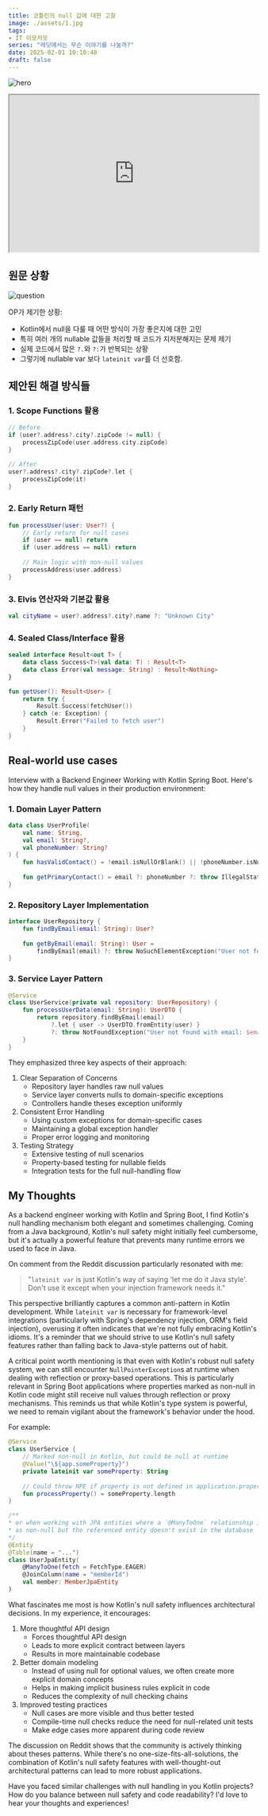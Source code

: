 ```yaml
---
title: 코틀린의 null 값에 대한 고찰
image: ./assets/1.jpg
tags:
- IT 이모저모
series: "레딧에서는 무슨 이야기를 나눌까?"
date: 2025-02-01 10:10:48
draft: false
---
```


![hero](./assets/1.jpg)

<iframe src="https://embed.reddit.com/r/Kotlin/comments/1ieifc8/dealing_with_null_values_in_kotlin"    scrolling="no" width="100%" height="316"></iframe>

## 원문 상황

![question](./assets/dealing-with-null-values-in-kotlin.png)

OP가 제기한 상황:

- Kotlin에서 null을 다룰 때 어떤 방식이 가장 좋은지에 대한 고민
- 특히 여러 개의 nullable 값들을 처리할 때 코드가 지저분해지는 문제 제기
- 실제 코드에서 많은 `?.`와 `?:`가 반복되는 상황
- 그렇기에 nullable var 보다 `lateinit var`를 더 선호함.

## 제안된 해결 방식들

### 1. Scope Functions 활용

```kotlin
// Before
if (user?.address?.city?.zipCode != null) {
    processZipCode(user.address.city.zipCode)
}

// After
user?.address?.city?.zipCode?.let { 
    processZipCode(it)
}
```

### 2. Early Return 패턴

```kotlin
fun processUser(user: User?) {
    // Early return for null cases
    if (user == null) return
    if (user.address == null) return
    
    // Main logic with non-null values
    processAddress(user.address)
}
```

### 3. Elvis 연산자와 기본값 활용

```kotlin
val cityName = user?.address?.city?.name ?: "Unknown City"
```

### 4. Sealed Class/Interface 활용

```kotlin
sealed interface Result<out T> {
    data class Success<T>(val data: T) : Result<T>
    data class Error(val message: String) : Result<Nothing>
}

fun getUser(): Result<User> {
    return try {
        Result.Success(fetchUser())
    } catch (e: Exception) {
        Result.Error("Failed to fetch user")
    }
}
```

## Real-world use cases

Interview with a Backend Engineer Working with Kotlin Spring Boot. Here's how they handle null values in their production environment:

### 1. Domain Layer Pattern

```kotlin
data class UserProfile(
    val name: String,
    val email: String?,
    val phoneNumber: String?
) {
    fun hasValidContact() = !email.isNullOrBlank() || !phoneNumber.isNullOrBlank()
    
    fun getPrimaryContact() = email ?: phoneNumber ?: throw IllegalStateException("No contact available")
}
```

### 2. Repository Layer Implementation

```kotlin
interface UserRepository {
    fun findByEmail(email: String): User?
    
    fun getByEmail(email: String): User = 
        findByEmail(email) ?: throw NoSuchElementException("User not found")
}
```

### 3. Service Layer Pattern

```kotlin
@Service
class UserService(private val repository: UserRepository) {
    fun processUserData(email: String): UserDTO {
        return repository.findByEmail(email)
            ?.let { user -> UserDTO.fromEntity(user) }
            ?: throw NotFoundException("User not found with email: $email")
    }
}
```

They emphasized three key aspects of their approach:

1. Clear Separation of Concerns
    - Repository layer handles raw null values
    - Service layer converts nulls to domain-specific exceptions
    - Controllers handle theses exception uniformly
2. Consistent Error Handling
    - Using custom exceptions for domain-specific cases
    - Maintaining a global exception handler
    - Proper error logging and monitoring
3. Testing Strategy
    - Extensive testing of null scenarios
    - Property-based testing for nullable fields
    - Integration tests for the full null-handling flow

## My Thoughts

As a backend engineer working with Kotlin and Spring Boot, I find Kotlin's null handling mechanism both elegant and sometimes challenging. Coming from a Java background, Kotlin's null safety might initially feel cumbersome, but it's actually a powerful feature that prevents many runtime errors we used to face in Java.

On comment from the Reddit discussion particularly resonated with me:

> "`lateinit var` is just Kotlin's way of saying 'let me do it Java style'. Don't use it except when your injection framework needs it."

This perspective brilliantly captures a common anti-pattern in Kotlin development. While `lateinit var` is necessary for framework-level integrations (particularly with Spring's dependency injection, ORM's field injection), overusing it often indicates that we're not fully embracing Kotlin's idioms. It's a reminder that we should strive to use Kotlin's null safety features rather than falling back to Java-style patterns out of habit.

A critical point worth mentioning is that even with Kotlin's robust null safety system, we can still encounter `NullPointerException`s at runtime when dealing with reflection or proxy-based operations. This is particularly relevant in Spring Boot applications where properties marked as non-null in Kotlin code might still receive null values through reflection or proxy mechanisms. This reminds us that while Kotlin's type system is powerful, we need to remain vigilant about the framework's behavior under the hood.

For example:

```kotlin
@Service
class UserService {
    // Marked non-null in Kotlin, but could be null at runtime
    @Value("\${app.someProperty}")
    private lateinit var someProperty: String
    
    // Could throw NPE if property is not defined in application.properties
    fun processProperty() = someProperty.length
}

/**
* or when working with JPA entities where a `@ManyToOne` relationship is marked
* as non-null but the referenced entity doesn't exist in the database
*/
@Entity
@Table(name = "...")
class UserJpaEntity(
    @ManyToOne(fetch = FetchType.EAGER)
    @JoinColumn(name = "memberId")
    val member: MemberJpaEntity
)
```

What fascinates me most is how Kotlin's null safety influences architectural decisions. In my experience, it encourages:

1. More thoughtful API design
    - Forces thoughtful API design
    - Leads to more explicit contract between layers
    - Results in more maintainable codebase
2. Better domain modeling
    - Instead of using null for optional values, we often create more explicit domain concepts
    - Helps in making implicit business rules explicit in code
    - Reduces the complexity of null checking chains
3. Improved testing practices
    - Null cases are more visible and thus better tested
    - Compile-time null checks reduce the need for null-related unit tests
    - Make edge cases more apparent during code review

The discussion on Reddit shows that the community is actively thinking about theses patterns. While there's no one-size-fits-all-solutions, the combination of Kotlin's null safety features with well-thought-out architectural patterns can lead to more robust applications.

Have you faced similar challenges with null handling in you Kotlin projects? How do you balance between null safety and code readability? I'd love to hear your thoughts and experiences!